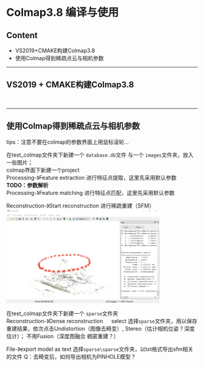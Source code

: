 # Colmap3.8 编译与使用
## Content
- VS2019+CMAKE构建Colmap3.8
- 使用Colmap得到稀疏点云与相机参数

------
## VS2019 + CMAKE构建Colmap3.8

<br>

------
## 使用Colmap得到稀疏点云与相机参数
tips：注意不要在colmap的参数界面上用鼠标滚轮...  

在test_colmap文件夹下新建一个 `database.db`文件 与一个 `images`文件夹，放入一些图片；  
colmap界面下新建一个project  
Processing-》Feature extraction 进行特征点提取，这里先采用默认参数  
**TODO：参数解析**   
Processing-》Feature matching 进行特征点匹配，这里先采用默认参数

Reconstruction-》Start reconstruction 进行稀疏重建（SFM）  
<img src = ".\pic\colmap_1.png" width = "80%">

在test_colmap文件夹下新建一个 `sparse`文件夹  
Reconstruction-》Dense reconstruction &emsp; select 选择`sparse`文件夹，用以保存重建结果，依次点击Undistortion（图像去畸变）, Stereo（估计相机位姿？深度估计）； 不用Fusion（深度图融合 稠密重建？）  

File-》export model as text 选择`sparse\sparse`文件夹，以txt格式导出sfm相关的文件
Q：去畸变后，如何导出相机为PINHOLE模型？
